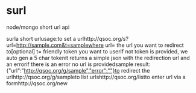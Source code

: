 # surl
node/mongo short url api

surla short urlusage:to set a urlhttp://qsoc.org/s?url=http://sample.com&t=samplewhere url= the url you want to redirect to[optional] t= friendly token you want to userif not token is provided, we auto gen a 5 char tokenit returns a simple json with the redirection url and an errorif there is an error no url is providedsample result: {"url":"http://qsoc.org/g/sample","error":""}to redirect the urlhttp://qsoc.org/g/sampleto list urlshttp://qsoc.org/listto enter url via a formhttp://qsoc.org/new

